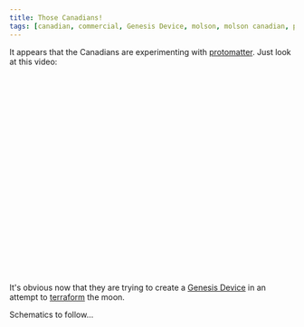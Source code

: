 ```yaml
---
title: Those Canadians!
tags: [canadian, commercial, Genesis Device, molson, molson canadian, protomatter, television, terraforming, TV]
--- 
```


It appears that the Canadians are experimenting with [protomatter](http://memory-alpha.org/en/wiki/Protomatter). Just look at this video:

<object classid="clsid:d27cdb6e-ae6d-11cf-96b8-444553540000" width="425" height="355" codebase="http://download.macromedia.com/pub/shockwave/cabs/flash/swflash.cab#version=6,0,40,0"><param name="src" value="http://www.youtube.com/v/Te01pgXaGNI&amp;hl=en"><param name="wmode" value="transparent"><embed type="application/x-shockwave-flash" width="425" height="355" src="http://www.youtube.com/v/Te01pgXaGNI&amp;hl=en" wmode="transparent"></object>

It's obvious now that they are trying to create a [Genesis Device](http://memory-alpha.org/en/wiki/Genesis_Device) in an attempt to [terraform](http://memory-alpha.org/en/wiki/Terraforming) the moon.

Schematics to follow…